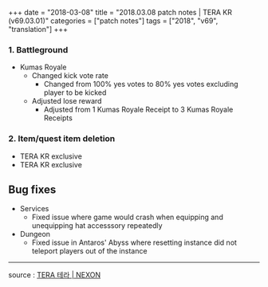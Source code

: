+++
date = "2018-03-08"
title = "2018.03.08 patch notes | TERA KR (v69.03.01)"
categories = ["patch notes"]
tags = ["2018", "v69", "translation"]
+++

### 1. Battleground
- Kumas Royale
  - Changed kick vote rate
    - Changed from 100% yes votes to 80% yes votes excluding player to be kicked
  - Adjusted lose reward
    - Adjusted from 1 Kumas Royale Receipt to 3 Kumas Royale Receipts

### 2. Item/quest item deletion
- TERA KR exclusive
- TERA KR exclusive

## Bug fixes

- Services
  - Fixed issue where game would crash when equipping and unequipping hat accesssory repeatedly
- Dungeon
  - Fixed issue in Antaros' Abyss where resetting instance did not teleport players out of the instance

----

source : [TERA 테라 | NEXON](http://tera.nexon.com/news/update/view.aspx?n4articlesn=322)
